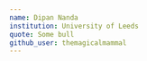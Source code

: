 ```yaml
---
name: Dipan Nanda
institution: University of Leeds
quote: Some bull
github_user: themagicalmammal
---
```

